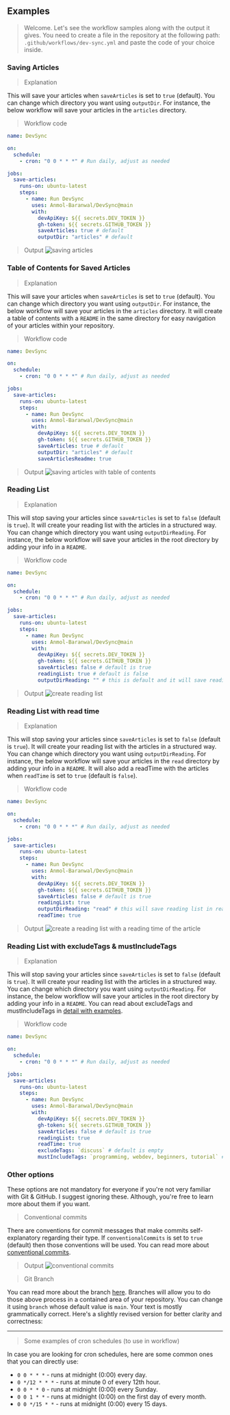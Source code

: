 ## Examples

> Welcome. Let's see the workflow samples along with the output it gives.
> You need to create a file in the repository at the following path: `.github/workflows/dev-sync.yml` and paste the code of your choice inside.

### Saving Articles

> Explanation

This will save your articles when `saveArticles` is set to `true` (default). You can change which directory you want using `outputDir`. For instance, the below workflow will save your articles in the `articles` directory.

> Workflow code

```yml
name: DevSync

on:
  schedule:
    - cron: "0 0 * * *" # Run daily, adjust as needed

jobs:
  save-articles:
    runs-on: ubuntu-latest
    steps:
      - name: Run DevSync
        uses: Anmol-Baranwal/DevSync@main
        with:
          devApiKey: ${{ secrets.DEV_TOKEN }}
          gh-token: ${{ secrets.GITHUB_TOKEN }}
          saveArticles: true # default
          outputDir: "articles" # default
```

> Output
![saving articles](https://github.com/Anmol-Baranwal/DevSync/assets/74038190/a5c18795-c74b-4833-a38b-22c22c8e2c19)


### Table of Contents for Saved Articles

> Explanation

This will save your articles when `saveArticles` is set to `true` (default). You can change which directory you want using `outputDir`. For instance, the below workflow will save your articles in the `articles` directory. It will create a table of contents with a `README` in the same directory for easy navigation of your articles within your repository.

> Workflow code

```yml
name: DevSync

on:
  schedule:
    - cron: "0 0 * * *" # Run daily, adjust as needed

jobs:
  save-articles:
    runs-on: ubuntu-latest
    steps:
      - name: Run DevSync
        uses: Anmol-Baranwal/DevSync@main
        with:
          devApiKey: ${{ secrets.DEV_TOKEN }}
          gh-token: ${{ secrets.GITHUB_TOKEN }}
          saveArticles: true # default
          outputDir: "articles" # default
          saveArticlesReadme: true 
```

> Output
![saving articles with table of contents](https://github.com/Anmol-Baranwal/DevSync/assets/74038190/3ef5c665-b42a-4e1d-b769-4146d8e82259)


### Reading List

> Explanation

This will stop saving your articles since `saveArticles` is set to `false` (default is `true`). It will create your reading list with the articles in a structured way. You can change which directory you want using `outputDirReading`. For instance, the below workflow will save your articles in the root directory by adding your info in a `README`.

> Workflow code

```yml
name: DevSync

on:
  schedule:
    - cron: "0 0 * * *" # Run daily, adjust as needed

jobs:
  save-articles:
    runs-on: ubuntu-latest
    steps:
      - name: Run DevSync
        uses: Anmol-Baranwal/DevSync@main
        with:
          devApiKey: ${{ secrets.DEV_TOKEN }}
          gh-token: ${{ secrets.GITHUB_TOKEN }}
          saveArticles: false # default is true
          readingList: true # default is false
          outputDirReading: "" # this is default and it will save reading list in Readme.md in root directory

```

> Output
![create reading list](https://github.com/Anmol-Baranwal/DevSync/assets/74038190/b45d1e49-0a8b-4dc7-a41e-82649baa7aff)


### Reading List with read time

> Explanation

This will stop saving your articles since `saveArticles` is set to `false` (default is `true`). It will create your reading list with the articles in a structured way. You can change which directory you want using `outputDirReading`. For instance, the below workflow will save your articles in the `read` directory by adding your info in a `README`. It will also add a readTime with the articles when `readTime` is set to `true` (default is `false`).

> Workflow code

```yml
name: DevSync

on:
  schedule:
    - cron: "0 0 * * *" # Run daily, adjust as needed

jobs:
  save-articles:
    runs-on: ubuntu-latest
    steps:
      - name: Run DevSync
        uses: Anmol-Baranwal/DevSync@main
        with:
          devApiKey: ${{ secrets.DEV_TOKEN }}
          gh-token: ${{ secrets.GITHUB_TOKEN }}
          saveArticles: false # default is true
          readingList: true
          outputDirReading: "read" # this will save reading list in read/Readme.md
          readTime: true
```

> Output
![create a reading list with a reading time of the article](https://github.com/Anmol-Baranwal/DevSync/assets/74038190/820cb75f-58c2-46ef-8845-5565f3f1fc37)


### Reading List with excludeTags & mustIncludeTags

> Explanation

This will stop saving your articles since `saveArticles` is set to `false` (default is `true`). It will create your reading list with the articles in a structured way. You can change which directory you want using `outputDirReading`. For instance, the below workflow will save your articles in the root directory by adding your info in a `README`. You can read about excludeTags and mustIncludeTags in [detail with examples](https://github.com/Anmol-Baranwal/DevSync?tab=readme-ov-file#the-concept-of-excludetags-and-mustincludetags).

> Workflow code

```yml
name: DevSync

on:
  schedule:
    - cron: "0 0 * * *" # Run daily, adjust as needed

jobs:
  save-articles:
    runs-on: ubuntu-latest
    steps:
      - name: Run DevSync
        uses: Anmol-Baranwal/DevSync@main
        with:
          devApiKey: ${{ secrets.DEV_TOKEN }}
          gh-token: ${{ secrets.GITHUB_TOKEN }}
          saveArticles: false # default is true
          readingList: true
          readTime: true
          excludeTags: `discuss` # default is empty
          mustIncludeTags: `programming, webdev, beginners, tutorial` # default is empty
```

### Other options

These options are not mandatory for everyone if you're not very familiar with Git & GitHub. I suggest ignoring these. Although, you're free to learn more about them if you want.

> Conventional commits

There are conventions for commit messages that make commits self-explanatory regarding their type. If `conventionalCommits` is set to `true` (default) then those conventions will be used. You can read more about [conventional commits](https://www.conventionalcommits.org/en/v1.0.0/).

> Output
![conventional commits](https://github.com/Anmol-Baranwal/DevSync/assets/74038190/4cd62814-6eb0-45c5-869b-20c624981c8c)


> Git Branch

You can read more about the branch [here](https://docs.github.com/en/pull-requests/collaborating-with-pull-requests/proposing-changes-to-your-work-with-pull-requests/about-branches). Branches will allow you to do those above process in a contained area of your repository. You can change it using `branch` whose default value is `main`.
Your text is mostly grammatically correct. Here's a slightly revised version for better clarity and correctness:

---

> Some examples of cron schedules (to use in workflow)

In case you are looking for cron schedules, here are some common ones that you can directly use:

- `0 0 * * *` - runs at midnight (0:00) every day.
- `0 */12 * * *` - runs at minute 0 of every 12th hour.
- `0 0 * * 0` - runs at midnight (0:00) every Sunday.
- `0 0 1 * *` - runs at midnight (0:00) on the first day of every month.
- `0 0 */15 * *` - runs at midnight (0:00) every 15 days.
